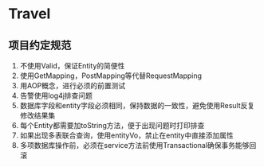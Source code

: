 # Travel

## 项目约定规范


1. 不使用Valid，保证Entity的简便性
2. 使用GetMapping，PostMapping等代替RequestMapping
3. 用AOP概念，进行必须的前置测试
4. 告警使用log4j排查问题
5. 数据库字段和entity字段必须相同，保持数据的一致性，避免使用Result反复修改结果集
6. 每个Entity都需要加toString方法，便于出现问题时打印排查
7. 如果出现多表联合查询，使用entityVo，禁止在entity中直接添加属性
8. 多项数据库操作前，必须在service方法前使用Transactional确保事务能够回滚
